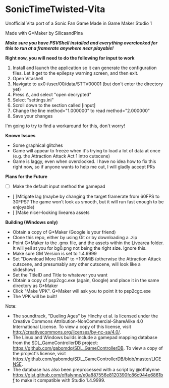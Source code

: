 # SonicTimeTwisted-Vita
Unofficial Vita port of a Sonic Fan Game Made in Game Maker Studio 1

Made with G*Maker by SilicaandPina

***Make sure you have PSVShell installed and everything overclocked for this to run at a framerate anywhere near playable!***

**Right now, you will need to do the following for input to work**
1. Install and launch the application so it can generate the configuration files. Let it get to the epilepsy warning screen, and then exit.
2. Open Vitashell
3. Navigate to ux0:/user/00/data/STTV00001 (but don't enter the directory yet)
4. Press Δ, and select "open decrypted"
5. Select "settings.ini"
6. Scroll down to the section called [input]
7. Change the line method="1.000000" to read method="2.000000"
8. Save your changes

I'm going to try to find a workaround for this, don't worry!

**Known Issues**
- Some graphical glitches
- Game will appear to freeze when it's trying to load a lot of data at once (e.g. the Attraction Attack Act 1 intro cutscene)
- Game is laggy, even when overclocked. I have no idea how to fix this right now, so if anyone wants to help me out, I will gladly accept PRs

**Plans for the Future**
- [ ] Make the default input method the gamepad
- [ ]Mitigate lag (maybe by changing the target framerate from 60FPS to 30FPS? The game won't look as smooth, but it will run fast enough to be enjoyable)
- [ ]Make nicer-looking livearea assets

**Building (Windows only)**
- Obtain a copy of G*Maker (Google is your friend)
- Clone this repo, either by using Git or by downloading a .zip
- Point G*Maker to the .gmx file, and the assets within the Livearea folder. It will yell at you for bg0.png not being the right size. Ignore this.
- Make sure GM Version is set to 1.4.9999
- Set "Download More RAM" to +109MiB (otherwise the Attraction Attack cutscene, and presumably any other cutscene, will look like a slideshow)
- Set the TitleID and Title to whatever you want
- Obtain a copy of psp2cgc.exe (again, Google) and place it in the same directory as G*Maker
- Click "Make VPK". G*Maker will ask you to point it to psp2cgc.exe
- The VPK will be built!

Note:
 - The soundtrack, "Dueling Ages" by Hinchy et al. is licensed under the Creative Commons Attribution-NonCommercial-ShareAlike 4.0 International License. To view a copy of this license, visit http://creativecommons.org/licenses/by-nc-sa/4.0/.
 - The Linux and Windows builds include a gamepad mapping database from the SDL_GameControllerDB project: https://github.com/gabomdq/SDL_GameControllerDB. To view a copy of the project's license, visit https://github.com/gabomdq/SDL_GameControllerDB/blob/master/LICENSE.
 - The database has also been preprocessed with a script by @offalynne https://gist.github.com/offalynne/e0a887556e8120390fc86c944e6861bf to make it compatible with Studio 1.4.9999.
